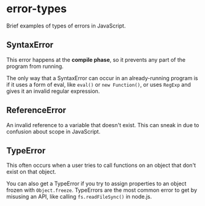 # error-types

Brief examples of types of errors in JavaScript.

## SyntaxError

This error happens at the **compile phase**, so it prevents
any part of the program from running.

The only way that a SyntaxError can occur in an already-running program is
if it uses a form of eval, like `eval()` or `new Function()`, or uses
`RegExp` and gives it an invalid regular expression.

## ReferenceError

An invalid reference to a variable that doesn't exist. This can sneak in
due to confusion about scope in JavaScript.

## TypeError

This often occurs when a user tries to call functions on
an object that don't exist on that object.

You can also get a TypeError if you try to assign properties to an object
frozen with `Object.freeze`. TypeErrors are the most common error to get by
misusing an API, like calling `fs.readFileSync()` in node.js.

